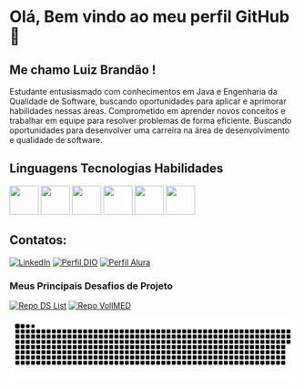 # Olá, Bem vindo ao meu perfil GitHub 👋 
## Me chamo Luiz Brandão !
Estudante entusiasmado com conhecimentos em Java e Engenharia da Qualidade de Software, buscando oportunidades para aplicar e aprimorar habilidades nessas áreas. Comprometido em aprender novos conceitos e trabalhar em equipe para resolver problemas de forma eficiente. Buscando oportunidades para desenvolver uma carreira na área de desenvolvimento e qualidade de software.

## Linguagens Tecnologias Habilidades
<img loading="lazy" src="https://cdn.jsdelivr.net/gh/devicons/devicon/icons/java/java-original.svg" width="51" height="51"/> <img src="https://cdn.jsdelivr.net/gh/devicons/devicon@latest/icons/intellij/intellij-original.svg" width="51" height="51" />
           <img src="https://cdn.jsdelivr.net/gh/devicons/devicon@latest/icons/spring/spring-original.svg" width="51" height="51" /> <img src="https://cdn.jsdelivr.net/gh/devicons/devicon@latest/icons/postgresql/postgresql-original.svg" width="51" height="51" />  <img src="https://cdn.jsdelivr.net/gh/devicons/devicon@latest/icons/postman/postman-original.svg" width="51" height="51" />
           <img loading="lazy" src="https://cdn.jsdelivr.net/gh/devicons/devicon/icons/git/git-original.svg" width="51" height="51"/>  
           
## Contatos:
[![LinkedIn](https://img.shields.io/badge/-LinkedIn-000?style=for-the-badge&logo=linkedin&logoColor=30A3DC)](https://www.linkedin.com/in/luiz-henrique-oliveira-brand%C3%A3o/)
[![Perfil DIO](https://img.shields.io/badge/-Meu%20Perfil%20%20DIO-000?style=for-the-badge)](https://www.dio.me/users/luiz_brandao)
[![Perfil Alura](https://img.shields.io/badge/-Meu%20Perfil%20%20Alura-000?style=for-the-badge)](https://cursos.alura.com.br/user/luiz-brandao)

### Meus Principais Desafios de Projeto
[![Repo DS List ](https://github-readme-stats.vercel.app/api/pin/?username=LuizhBrandao&repo=dslistJavaSpring&bg_color=000&border_color=FFF&show_icons=true&icon_color=FFF&title_color=FFF&text_color=FFF)](https://github.com/LuizhBrandao/dslistJavaSpring)
[![Repo VollMED ](https://github-readme-stats.vercel.app/api/pin/?username=LuizhBrandao&repo=VollMed-SpringBoot-Java&bg_color=000&border_color=FFF&show_icons=true&icon_color=FFF&title_color=FFF&text_color=FFF)](https://github.com/LuizhBrandao/VollMed-SpringBoot-Java)
       
</div>
<img src="https://github.com/luizhbrandao/luizhbrandao/blob/output/github-contribution-grid-snake-dark.svg" />
